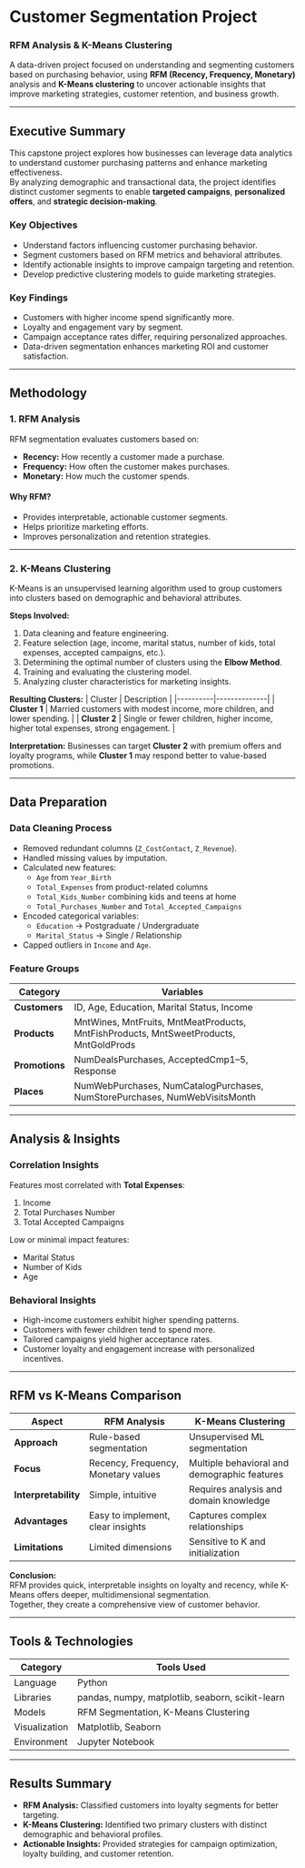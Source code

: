#  Customer Segmentation Project  
### **RFM Analysis & K-Means Clustering**

A data-driven project focused on understanding and segmenting customers based on purchasing behavior, using **RFM (Recency, Frequency, Monetary)** analysis and **K-Means clustering** to uncover actionable insights that improve marketing strategies, customer retention, and business growth.

---

##  Executive Summary

This capstone project explores how businesses can leverage data analytics to understand customer purchasing patterns and enhance marketing effectiveness.  
By analyzing demographic and transactional data, the project identifies distinct customer segments to enable **targeted campaigns**, **personalized offers**, and **strategic decision-making**.

### **Key Objectives**
- Understand factors influencing customer purchasing behavior.  
- Segment customers based on RFM metrics and behavioral attributes.  
- Identify actionable insights to improve campaign targeting and retention.  
- Develop predictive clustering models to guide marketing strategies.

### **Key Findings**
- Customers with higher income spend significantly more.  
- Loyalty and engagement vary by segment.  
- Campaign acceptance rates differ, requiring personalized approaches.  
- Data-driven segmentation enhances marketing ROI and customer satisfaction.

---

##  Methodology

### **1. RFM Analysis**
RFM segmentation evaluates customers based on:
- **Recency:** How recently a customer made a purchase.  
- **Frequency:** How often the customer makes purchases.  
- **Monetary:** How much the customer spends.  

#### **Why RFM?**
- Provides interpretable, actionable customer segments.  
- Helps prioritize marketing efforts.  
- Improves personalization and retention strategies.

---

### **2. K-Means Clustering**

K-Means is an unsupervised learning algorithm used to group customers into clusters based on demographic and behavioral attributes.

**Steps Involved:**
1. Data cleaning and feature engineering.  
2. Feature selection (age, income, marital status, number of kids, total expenses, accepted campaigns, etc.).  
3. Determining the optimal number of clusters using the **Elbow Method**.  
4. Training and evaluating the clustering model.  
5. Analyzing cluster characteristics for marketing insights.

**Resulting Clusters:**
| Cluster | Description |
|----------|--------------|
| **Cluster 1** | Married customers with modest income, more children, and lower spending. |
| **Cluster 2** | Single or fewer children, higher income, higher total expenses, strong engagement. |

**Interpretation:**
Businesses can target **Cluster 2** with premium offers and loyalty programs, while **Cluster 1** may respond better to value-based promotions.

---

##  Data Preparation

### **Data Cleaning Process**
- Removed redundant columns (`Z_CostContact`, `Z_Revenue`).  
- Handled missing values by imputation.  
- Calculated new features:
  - `Age` from `Year_Birth`  
  - `Total_Expenses` from product-related columns  
  - `Total_Kids_Number` combining kids and teens at home  
  - `Total_Purchases_Number` and `Total_Accepted_Campaigns`  
- Encoded categorical variables:
  - `Education` → Postgraduate / Undergraduate  
  - `Marital_Status` → Single / Relationship  
- Capped outliers in `Income` and `Age`.

### **Feature Groups**
| Category | Variables |
|-----------|------------|
| **Customers** | ID, Age, Education, Marital Status, Income |
| **Products** | MntWines, MntFruits, MntMeatProducts, MntFishProducts, MntSweetProducts, MntGoldProds |
| **Promotions** | NumDealsPurchases, AcceptedCmp1–5, Response |
| **Places** | NumWebPurchases, NumCatalogPurchases, NumStorePurchases, NumWebVisitsMonth |

---

##  Analysis & Insights

### **Correlation Insights**
Features most correlated with **Total Expenses**:
1. Income  
2. Total Purchases Number  
3. Total Accepted Campaigns  

Low or minimal impact features:
- Marital Status  
- Number of Kids  
- Age  

### **Behavioral Insights**
- High-income customers exhibit higher spending patterns.  
- Customers with fewer children tend to spend more.  
- Tailored campaigns yield higher acceptance rates.  
- Customer loyalty and engagement increase with personalized incentives.

---

##  RFM vs K-Means Comparison

| Aspect | RFM Analysis | K-Means Clustering |
|--------|---------------|--------------------|
| **Approach** | Rule-based segmentation | Unsupervised ML segmentation |
| **Focus** | Recency, Frequency, Monetary values | Multiple behavioral and demographic features |
| **Interpretability** | Simple, intuitive | Requires analysis and domain knowledge |
| **Advantages** | Easy to implement, clear insights | Captures complex relationships |
| **Limitations** | Limited dimensions | Sensitive to K and initialization |

**Conclusion:**  
RFM provides quick, interpretable insights on loyalty and recency, while K-Means offers deeper, multidimensional segmentation.  
Together, they create a comprehensive view of customer behavior.

---

##  Tools & Technologies

| Category | Tools Used |
|-----------|------------|
| Language | Python |
| Libraries | pandas, numpy, matplotlib, seaborn, scikit-learn |
| Models | RFM Segmentation, K-Means Clustering |
| Visualization | Matplotlib, Seaborn |
| Environment | Jupyter Notebook |

---

##  Results Summary

- **RFM Analysis:** Classified customers into loyalty segments for better targeting.  
- **K-Means Clustering:** Identified two primary clusters with distinct demographic and behavioral profiles.  
- **Actionable Insights:** Provided strategies for campaign optimization, loyalty building, and customer retention.  



